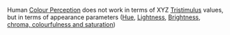 Human [Colour Perception](colour%20perception.md) does not work in terms of XYZ [Tristimulus](Tristimulus.md) values, but in terms of appearance parameters ([Hue](Hue.md), [Lightness](Lightness.md), [Brightness](Brightness.md), [chroma, colourfulness and saturation](Colourfulness.md))